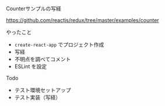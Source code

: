 Counterサンプルの写経

https://github.com/reactjs/redux/tree/master/examples/counter

やったこと

* `create-react-app` でプロジェクト作成
* 写経
* 不明点を調べてコメント
* ESLint を設定

Todo

* テスト環境セットアップ
* テスト実装（写経）